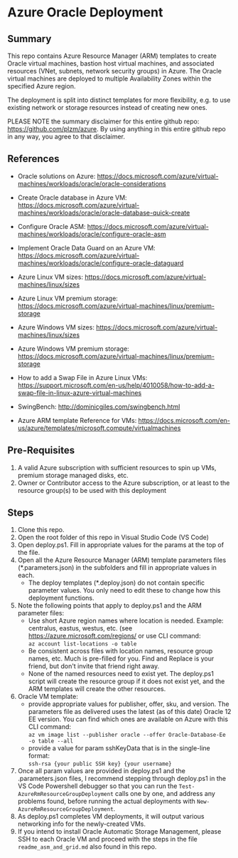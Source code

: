# Azure Oracle Deployment

## Summary

This repo contains Azure Resource Manager (ARM) templates to create Oracle virtual machines, bastion host virtual machines, and associated resources (VNet, subnets, network security groups) in Azure. The Oracle virtual machines are deployed to multiple Availability Zones within the specified Azure region.

The deployment is split into distinct templates for more flexibility, e.g. to use existing network or storage resources instead of creating new ones.

PLEASE NOTE the summary disclaimer for this entire github repo: https://github.com/plzm/azure. By using anything in this entire github repo in any way, you agree to that disclaimer.

## References

- Oracle solutions on Azure: https://docs.microsoft.com/azure/virtual-machines/workloads/oracle/oracle-considerations
- Create Oracle database in Azure VM: https://docs.microsoft.com/azure/virtual-machines/workloads/oracle/oracle-database-quick-create
- Configure Oracle ASM: https://docs.microsoft.com/azure/virtual-machines/workloads/oracle/configure-oracle-asm
- Implement Oracle Data Guard on an Azure VM: https://docs.microsoft.com/azure/virtual-machines/workloads/oracle/configure-oracle-dataguard

- Azure Linux VM sizes: https://docs.microsoft.com/azure/virtual-machines/linux/sizes
- Azure Linux VM premium storage: https://docs.microsoft.com/azure/virtual-machines/linux/premium-storage
- Azure Windows VM sizes: https://docs.microsoft.com/azure/virtual-machines/linux/sizes
- Azure Windows VM premium storage: https://docs.microsoft.com/azure/virtual-machines/linux/premium-storage
- How to add a Swap File in Azure Linux VMs: https://support.microsoft.com/en-us/help/4010058/how-to-add-a-swap-file-in-linux-azure-virtual-machines
- SwingBench: http://dominicgiles.com/swingbench.html

- Azure ARM template Reference for VMs: https://docs.microsoft.com/en-us/azure/templates/microsoft.compute/virtualmachines

## Pre-Requisites

1. A valid Azure subscription with sufficient resources to spin up VMs, premium storage managed disks, etc.
2. Owner or Contributor access to the Azure subscription, or at least to the resource group(s) to be used with this deployment

## Steps

1. Clone this repo.
2. Open the root folder of this repo in Visual Studio Code (VS Code)
3. Open deploy.ps1. Fill in appropriate values for the params at the top of the file.
4. Open all the Azure Resource Manager (ARM) template parameters files (*.parameters.json) in the subfolders and fill in appropriate values in each.
   * The deploy templates (*.deploy.json) do not contain specific parameter values. You only need to edit these to change how this deployment functions.
5. Note the following points that apply to deploy.ps1 and the ARM parameter files:
   * Use short Azure region names where location is needed. Example: centralus, eastus, westus, etc. (see https://azure.microsoft.com/regions/ or use CLI command:\
```az account list-locations -o table```
   * Be consistent across files with location names, resource group names, etc. Much is pre-filled for you. Find and Replace is your friend, but don't invite that friend right away.
   * None of the named resources need to exist yet. The deploy.ps1 script will create the resource group if it does not exist yet, and the ARM templates will create the other resources.
6. Oracle VM template:
   * provide appropriate values for publisher, offer, sku, and version. The parameters file as delivered uses the latest (as of this date) Oracle 12 EE version. You can find which ones are available on Azure with this CLI command:\
```az vm image list --publisher oracle --offer Oracle-Database-Ee -o table --all```
   * provide a value for param sshKeyData that is in the single-line format:\
```ssh-rsa {your public SSH key} {your username}```
7. Once all param values are provided in deploy.ps1 and the .parameters.json files, I recommend stepping through deploy.ps1 in the VS Code Powershell debugger so that you can run the `Test-AzureRmResourceGroupDeployment` calls one by one, and address any problems found, before running the actual deployments with `New-AzureRmResourceGroupDeployment`.
8. As deploy.ps1 completes VM deployments, it will output various networking info for the newly-created VMs.
9. If you intend to install Oracle Automatic Storage Management, please SSH to each Oracle VM and proceed with the steps in the file `readme_asm_and_grid.md` also found in this repo.